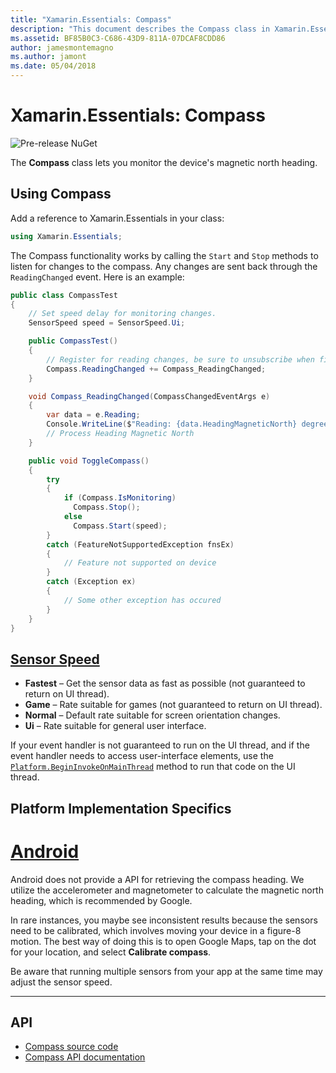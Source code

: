 ```yaml
---
title: "Xamarin.Essentials: Compass"
description: "This document describes the Compass class in Xamarin.Essentials, which lets you monitor the device's magnetic north heading."
ms.assetid: BF85B0C3-C686-43D9-811A-07DCAF8CDD86
author: jamesmontemagno
ms.author: jamont
ms.date: 05/04/2018
---
```


# Xamarin.Essentials: Compass

![Pre-release NuGet](~/media/shared/pre-release.png)

The **Compass** class lets you monitor the device's magnetic north heading.

## Using Compass

Add a reference to Xamarin.Essentials in your class:

```csharp
using Xamarin.Essentials;
```

The Compass functionality works by calling the `Start` and `Stop` methods to listen for changes to the compass. Any changes are sent back through the `ReadingChanged` event. Here is an example:

```csharp
public class CompassTest
{
    // Set speed delay for monitoring changes.
    SensorSpeed speed = SensorSpeed.Ui;

    public CompassTest()
    {
        // Register for reading changes, be sure to unsubscribe when finished
        Compass.ReadingChanged += Compass_ReadingChanged;
    }

    void Compass_ReadingChanged(CompassChangedEventArgs e)
    {
        var data = e.Reading;
        Console.WriteLine($"Reading: {data.HeadingMagneticNorth} degrees");
        // Process Heading Magnetic North
    }

    public void ToggleCompass()
    {
        try
        {
            if (Compass.IsMonitoring)
              Compass.Stop();
            else
              Compass.Start(speed);
        }
        catch (FeatureNotSupportedException fnsEx)
        {
            // Feature not supported on device
        }
        catch (Exception ex)
        {
            // Some other exception has occured
        }
    }
}
```

## [Sensor Speed](xref:Xamarin.Essentials.SensorSpeed)

- **Fastest** – Get the sensor data as fast as possible (not guaranteed to return on UI thread).
- **Game** – Rate suitable for games (not guaranteed to return on UI thread).
- **Normal** – Default rate suitable for screen orientation changes.
- **Ui** – Rate suitable for general user interface.

If your event handler is not guaranteed to run on the UI thread, and if the event handler needs to access user-interface elements, use the [`Platform.BeginInvokeOnMainThread`](platform.md) method to run that code on the UI thread.

## Platform Implementation Specifics

# [Android](#tab/android)

Android does not provide a API for retrieving the compass heading. We utilize the accelerometer and magnetometer to calculate the magnetic north heading, which is recommended by Google. 

In rare instances, you maybe see inconsistent results because the sensors need to be calibrated, which involves moving your device in a figure-8 motion. The best way of doing this is to open Google Maps, tap on the dot for your location, and select **Calibrate compass**.

Be aware that running multiple sensors from your app at the same time may adjust the sensor speed.

--------------

## API

- [Compass source code](https://github.com/xamarin/Essentials/tree/master/Xamarin.Essentials/Compass)
- [Compass API documentation](xref:Xamarin.Essentials.Compass)
